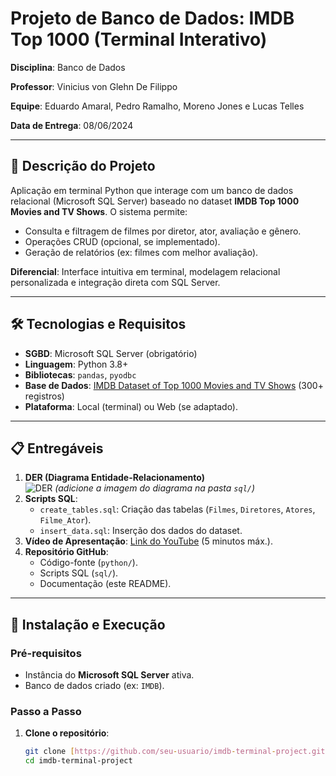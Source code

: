 # Projeto de Banco de Dados: IMDB Top 1000 (Terminal Interativo)

**Disciplina**: Banco de Dados  

**Professor**: Vinicius von Glehn De Filippo

**Equipe**: Eduardo Amaral, Pedro Ramalho, Moreno Jones e Lucas Telles

**Data de Entrega**: 08/06/2024  

---

## 📌 Descrição do Projeto
Aplicação em terminal Python que interage com um banco de dados relacional (Microsoft SQL Server) baseado no dataset **IMDB Top 1000 Movies and TV Shows**. O sistema permite:
- Consulta e filtragem de filmes por diretor, ator, avaliação e gênero.
- Operações CRUD (opcional, se implementado).
- Geração de relatórios (ex: filmes com melhor avaliação).

**Diferencial**: Interface intuitiva em terminal, modelagem relacional personalizada e integração direta com SQL Server.

---

## 🛠️ Tecnologias e Requisitos
- **SGBD**: Microsoft SQL Server (obrigatório)
- **Linguagem**: Python 3.8+
- **Bibliotecas**: `pandas`, `pyodbc`
- **Base de Dados**: [IMDB Dataset of Top 1000 Movies and TV Shows](https://www.kaggle.com/datasets/harshitshankhdhar/imdb-dataset-of-top-1000-movies-and-tv-shows) (300+ registros)
- **Plataforma**: Local (terminal) ou Web (se adaptado).

---

## 📋 Entregáveis
1. **DER (Diagrama Entidade-Relacionamento)**  
   ![DER](sql/DER_IMDB.png) *(adicione a imagem do diagrama na pasta `sql/`)*
2. **Scripts SQL**:
   - `create_tables.sql`: Criação das tabelas (`Filmes`, `Diretores`, `Atores`, `Filme_Ator`).
   - `insert_data.sql`: Inserção dos dados do dataset.
3. **Vídeo de Apresentação**: [Link do YouTube](https://youtu.be/seulink) (5 minutos máx.).
4. **Repositório GitHub**:
   - Código-fonte (`python/`).
   - Scripts SQL (`sql/`).
   - Documentação (este README).

---

## 🚀 Instalação e Execução

### Pré-requisitos
- Instância do **Microsoft SQL Server** ativa.
- Banco de dados criado (ex: `IMDB`).

### Passo a Passo
1. **Clone o repositório**:
   ```bash
   git clone [https://github.com/seu-usuario/imdb-terminal-project.git](https://github.com/Projeto-Banco-de-Dados/BD-FILMES.git)
   cd imdb-terminal-project
   
